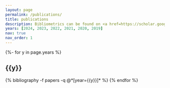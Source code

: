 ```yaml
---
layout: page
permalink: /publications/
title: publications
description: Bibliometrics can be found on <a href=https://scholar.google.com/citations?user=-NPCrhcAAAAJ>Google Scholar</a>.<br>* indicates co-ﬁrst authorship.
years: [2024, 2023, 2022, 2021, 2020, 2019]
nav: true
nav_order: 1
---
```

<!-- _pages/publications.md -->
<div class="publications">

{%- for y in page.years %}
  <h2 class="year">{{y}}</h2>
  {% bibliography -f papers -q @*[year={{y}}]* %}
{% endfor %}

</div>
